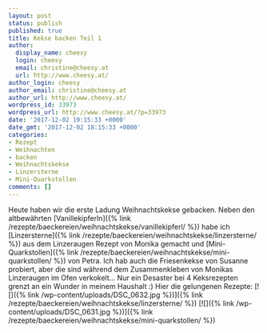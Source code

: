 ```yaml
---
layout: post
status: publish
published: true
title: Kekse backen Teil 1
author:
  display_name: cheesy
  login: cheesy
  email: christine@cheesy.at
  url: http://www.cheesy.at/
author_login: cheesy
author_email: christine@cheesy.at
author_url: http://www.cheesy.at/
wordpress_id: 33973
wordpress_url: http://www.cheesy.at/?p=33973
date: '2017-12-02 19:15:33 +0000'
date_gmt: '2017-12-02 18:15:33 +0000'
categories:
- Rezept
- Weihnachten
- backen
- Weihnachtskekse
- Linzersterne
- Mini-Quarkstollen
comments: []
---
```

Heute haben wir die erste Ladung Weihnachtskekse gebacken. Neben den altbewährten [Vanillekipferln]({% link /rezepte/baeckereien/weihnachtskekse/vanillekipferl/ %}) habe ich [Linzersterne]({% link /rezepte/baeckereien/weihnachtskekse/linzersterne/ %}) aus dem Linzeraugen Rezept von Monika gemacht und [Mini-Quarkstollen]({% link /rezepte/baeckereien/weihnachtskekse/mini-quarkstollen/ %}) von Petra. Ich hab auch die Friesenkekse von Susanne probiert, aber die sind während dem Zusammenkleben von Monikas Linzeraugen im Ofen verkokelt... Nur ein Desaster bei 4 Keksrezepten grenzt an ein Wunder in meinem Haushalt :)
Hier die gelungenen Rezepte:
[![]({% link /wp-content/uploads/DSC_0632.jpg %})]({% link /rezepte/baeckereien/weihnachtskekse/linzersterne/ %}) [![]({% link /wp-content/uploads/DSC_0631.jpg %})]({% link /rezepte/baeckereien/weihnachtskekse/mini-quarkstollen/ %})
